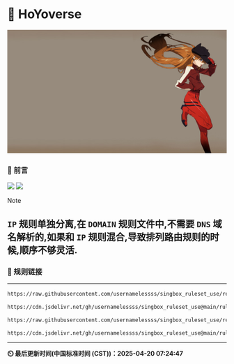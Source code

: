 
# 🧸 HoYoverse
![](https://raw.githubusercontent.com/usernamelessss/picture-bed/main/images/202504042256831.jpg)
### 📣 前言
![](https://shields.io/badge/-移除重复规则-ff69b4) ![](https://shields.io/badge/-IP&nbsp;规则单独存放不与&nbsp;DOMAIN&nbsp;等混合-green)
> [!NOTE]
**`IP` 规则单独分离,在 `DOMAIN` 规则文件中,不需要 `DNS` 域名解析的,如果和 `IP` 规则混合,导致排列路由规则的时候,顺序不够灵活.**
---

###  🔗 规则链接
---

```url
https://raw.githubusercontent.com/usernamelessss/singbox_ruleset_use/refs/heads/main/rule/HoYoverse/HoYoverse_No_IP.json
```

```url
https://cdn.jsdelivr.net/gh/usernamelessss/singbox_ruleset_use@main/rule/HoYoverse/HoYoverse_No_IP.json
```

```url
https://raw.githubusercontent.com/usernamelessss/singbox_ruleset_use/refs/heads/main/rule/HoYoverse/HoYoverse_No_IP.srs
```

```url
https://cdn.jsdelivr.net/gh/usernamelessss/singbox_ruleset_use@main/rule/HoYoverse/HoYoverse_No_IP.srs
```

---
**⏲️ 最后更新时间(中国标准时间 (CST))：2025-04-20 07:24:47**